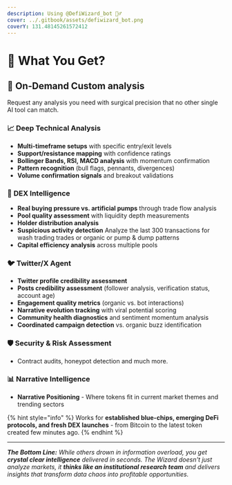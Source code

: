 ```yaml
---
description: Using @DefiWizard_bot 🧙‍♂️
cover: ../.gitbook/assets/defiwizard_bot.png
coverY: 131.48145261572412
---
```


# 🧞 What You Get?

## **🧠 On‑Demand Custom analysis**

Request any analysis you need with surgical precision that no other single AI tool can match.

### **📈 Deep Technical Analysis**

* **Multi-timeframe setups** with specific entry/exit levels
* **Support/resistance mapping** with confidence ratings
* **Bollinger Bands, RSI, MACD analysis** with momentum confirmation
* **Pattern recognition** (bull flags, pennants, divergences)
* **Volume confirmation signals** and breakout validations

### 🦄 **DEX Intelligence**

* **Real buying pressure vs. artificial pumps** through trade flow analysis
* **Pool quality assessment** with liquidity depth measurements
* **Holder distribution analysis**&#x20;
* **Suspicious activity detection**  Analyze the last 300 transactions for wash trading trades or organic or pump & dump patterns
* **Capital efficiency analysis** across multiple pools

### 🐦 Twitter/X Agent

* **Twitter profile credibility assessment**&#x20;
* **Posts credibility assessment** (follower analysis, verification status, account age)
* **Engagement quality metrics** (organic vs. bot interactions)
* **Narrative evolution tracking** with viral potential scoring
* **Community health diagnostics** and sentiment momentum analysis
* **Coordinated campaign detection** vs. organic buzz identification

### 🛡️ Security & Risk Assessment

* Contract audits, honeypot detection and much more.

### **📊 Narrative  Intelligence**

* **Narrative Positioning** - Where tokens fit in current market themes and trending sectors

{% hint style="info" %}
Works for **established blue-chips, emerging DeFi protocols, and fresh DEX launches** - from Bitcoin to the latest token created few minutes ago.
{% endhint %}

***

_**The Bottom Line:** While others drown in information overload, you get **crystal clear intelligence** delivered in seconds. The Wizard doesn't just analyze markets, it **thinks like an institutional research team** and delivers insights that transform data chaos into profitable opportunities._
